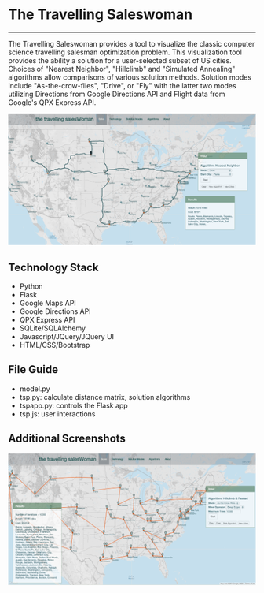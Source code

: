 <h1>The Travelling Saleswoman</h1>
<hr>
<p>The Travelling Saleswoman provides a tool to visualize the classic computer science travelling 
salesman optimization problem. This visualization tool provides the ability a solution for a user-selected 
subset of US cities. Choices of "Nearest Neighbor", "Hillclimb" and "Simulated Annealing" algorithms allow comparisons
of various solution methods. Solution modes include "As-the-crow-flies", "Drive", or "Fly" with the latter two modes
utilizing Directions from Google Directions API and Flight data from Google's QPX Express API.</p>
<img src = "static/img/TSPscreen1.png">
<h2>Technology Stack</h2>
<ul>
<li>Python</li>
<li>Flask</li>
<li>Google Maps API</li>
<li>Google Directions API</li>
<li>QPX Express API</li>
<li>SQLite/SQLAlchemy</li>
<li>Javascript/JQuery/JQuery UI</li>
<li>HTML/CSS/Bootstrap</li>
</ul>

<h2>File Guide</h2>
<ul>
<li>model.py</li>
<li>tsp.py: calculate distance matrix, solution algorithms</li>
<li>tspapp.py: controls the Flask app</li>
<li>tsp.js: user interactions</li>
</ul>



<h2>Additional Screenshots</h2>
<img src = "static/img/tspscreen2.png">


